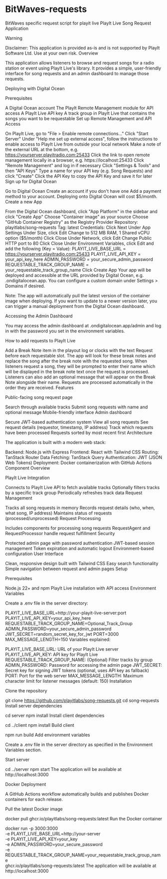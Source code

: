 # BitWaves-requests
BitWaves specific request script for playit live
PlayIt Live Song Request Application

Warning

Disclaimer: This application is provided as-is and is not supported by PlayIt Software Ltd. Use at your own risk.
Overview

This application allows listeners to browse and request songs for a radio station or event using PlayIt Live's library. It provides a simple, user-friendly interface for song requests and an admin dashboard to manage those requests.

Deploying with Digital Ocean

Prerequisites

A Digital Ocean account
The PlayIt Remote Management module for API access
A PlayIt Live API key
A track group in PlayIt Live that contains the songs you want to be requestable
Set up Remote Management and API Access

On PlayIt Live, go to "File > Enable remote connections..."
Click "Start Server"
Under "Help me set up external access", follow the instructions to enable access to PlayIt Live from outside your local network
Make a note of the external URL at the bottom, e.g. https://yourserver.playitradio.com:25433
Click the link to open remote management locally in a browser, e.g. https://localhost:25433
Click "Remote Management" and log in if necessary
Click "Settings & Tools" and then "API Keys"
Type a name for your API key (e.g. Song Requests) and click "Create"
Click the API Key to copy the API Key and save it for later
Sign up for Digital Ocean

Go to Digital Ocean
Create an account if you don't have one
Add a payment method to your account. Deploying onto Digital Ocean will cost $5/month.
Create a new App

From the Digital Ocean dashboard, click "App Platform" in the sidebar and click "Create App"
Choose "Container image" as your source
Choose "GitHub Container Registry" as the Registry Provider
Repository: playitlabs/song-requests
Tag: latest
Credentials: <leave blank>
Click Next
Under App Settings
Under Size, click Edit
Change to 512 MB RAM, 1 Shared vCPU option ($5/month)
Click Close
Under Network, click Edit
Change Public HTTP port to 80
Click Close
Under Environment Variables, click Edit and add the following (Key = Value):
PLAYIT_LIVE_BASE_URL = https://yourserver.playitradio.com:25433
PLAYIT_LIVE_API_KEY = your_api_key_here
ADMIN_PASSWORD = your_secure_admin_password
REQUESTABLE_TRACK_GROUP_NAME = your_requestable_track_group_name
Click Create App
Your app will be deployed and accessible at the URL provided by Digital Ocean, e.g. <your-app-name>.ondigitalocean.app. You can configure a custom domain under Settings > Domains if desired.

Note: The app will automatically pull the latest version of the container image when deploying. If you want to update to a newer version later, you can trigger a manual deployment from the Digital Ocean dashboard.

Accessing the Admin Dashboard

You may access the admin dashboard at <your-app-name>.ondigitalocean.app/admin and log in with the password you set in the environment variables.

How to add requests to PlayIt Live

Add a Break Note item in the playout log or clocks with the text Request before each requestable slot.
The app will look for these break notes and replace the song after the break note with the requested song.
When listeners request a song, they will be prompted to enter their name which will be displayed in the break note text once the request is processed.
Listeners can also add an optional message that will appear on the Break Note alongside their name.
Requests are processed automatically in the order they are received.
Features

Public-facing song request page

Search through available tracks
Submit song requests with name and optional message
Mobile-friendly interface
Admin dashboard

Secure JWT-based authentication system
View all song requests
See request details (requestor, timestamp, IP address)
Track which requests have been processed
Requests sorted by most recent first
Architecture

The application is built with a modern web stack:

Backend: Node.js with Express
Frontend: React with Tailwind CSS
Routing: TanStack Router
Data Fetching: TanStack Query
Authentication: JWT (JSON Web Tokens)
Deployment: Docker containerization with GitHub Actions
Component Overview

PlayIt Live Integration

Connects to PlayIt Live API to fetch available tracks
Optionally filters tracks by a specific track group
Periodically refreshes track data
Request Management

Tracks all song requests in memory
Records request details (who, when, what song, IP address)
Maintains status of requests (processed/unprocessed)
Request Processing

Includes components for processing song requests
RequestAgent and RequestProcessor handle request fulfillment
Security

Protected admin page with password authentication
JWT-based session management
Token expiration and automatic logout
Environment-based configuration
User Interface

Clean, responsive design built with Tailwind CSS
Easy search functionality
Simple navigation between request and admin pages
Setup

Prerequisites

Node.js 22+ and npm
PlayIt Live installation with API access
Environment Variables

Create a .env file in the server directory:

PLAYIT_LIVE_BASE_URL=http://your-playit-live-server:port
PLAYIT_LIVE_API_KEY=your_api_key_here
REQUESTABLE_TRACK_GROUP_NAME=Optional_Track_Group
ADMIN_PASSWORD=your_secure_admin_password
JWT_SECRET=random_secret_key_for_jwt
PORT=3000
MAX_MESSAGE_LENGTH=150
Variables explained:

PLAYIT_LIVE_BASE_URL: URL of your PlayIt Live server
PLAYIT_LIVE_API_KEY: API key for PlayIt Live
REQUESTABLE_TRACK_GROUP_NAME: (Optional) Filter tracks by group
ADMIN_PASSWORD: Password for accessing the admin page
JWT_SECRET: Secret key for signing JWT tokens (optional, uses API key as fallback)
PORT: Port for the web server
MAX_MESSAGE_LENGTH: Maximum character limit for listener messages (default: 150)
Installation

Clone the repository

git clone https://github.com/playitlabs/song-requests.git
cd song-requests
Install server dependencies

cd server
npm install
Install client dependencies

cd ../client
npm install
Build client

npm run build
Add environment variables

Create a .env file in the server directory as specified in the Environment Variables section.

Start server

cd ../server
npm start
The application will be available at http://localhost:3000

Docker Deployment

A GitHub Actions workflow automatically builds and publishes Docker containers for each release.

Pull the latest Docker image

docker pull ghcr.io/playitlabs/song-requests:latest
Run the Docker container

docker run -p 3000:3000 \
-e PLAYIT_LIVE_BASE_URL=http://your-server \
-e PLAYIT_LIVE_API_KEY=your_key \
-e ADMIN_PASSWORD=your_secure_password \
-e REQUESTABLE_TRACK_GROUP_NAME=your_requestable_track_group_name \
ghcr.io/playitlabs/song-requests:latest
The application will be available at http://localhost:3000
